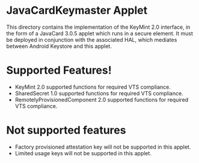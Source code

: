 # JavaCardKeymaster Applet

This directory contains the implementation of the KeyMint 2.0
interface, in the form of a JavaCard 3.0.5 applet which runs in a secure
element.  It must be deployed in conjunction with the associated HAL,
which mediates between Android Keystore and this applet.

# Supported Features!

  - KeyMint 2.0 supported functions for required VTS compliance.
  - SharedSecret 1.0 supported functions for required VTS compliance.
  - RemotelyProvisionedComponent 2.0 supported functions for required VTS compliance.

# Not supported features
  - Factory provisioned attestation key will not be supported in this applet.
  - Limited usage keys will not be supported in this applet.
